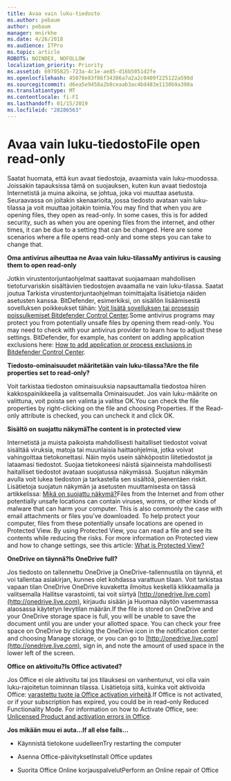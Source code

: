 ```yaml
---
title: Avaa vain luku-tiedosto
ms.author: pebaum
author: pebaum
manager: mnirkhe
ms.date: 4/26/2018
ms.audience: ITPro
ms.topic: article
ROBOTS: NOINDEX, NOFOLLOW
localization_priority: Priority
ms.assetid: 69705825-723a-4c1e-ae85-d16b5051d2fe
ms.openlocfilehash: 45078e83f86f34386a7a2a2c0409f225122a598d
ms.sourcegitcommit: d6ea5e9458a2b8ceaab3ac4bd483e1130b9a398a
ms.translationtype: MT
ms.contentlocale: fi-FI
ms.lasthandoff: 01/15/2019
ms.locfileid: "28286563"
---
```

# <a name="file-open-read-only"></a><span data-ttu-id="79e22-102">Avaa vain luku-tiedosto</span><span class="sxs-lookup"><span data-stu-id="79e22-102">File open read-only</span></span>

<span data-ttu-id="79e22-p101">Saatat huomata, että kun avaat tiedostoja, avaamista vain luku-muodossa. Joissakin tapauksissa tämä on suojauksen, kuten kun avaat tiedostoja Internetistä ja muina aikoina, se johtua, joka voi muuttaa asetusta. Seuraavassa on joitakin skenaarioita, jossa tiedosto avataan vain luku-tilassa ja voit muuttaa joitakin toimia.</span><span class="sxs-lookup"><span data-stu-id="79e22-p101">You may find that when you are opening files, they open as read-only. In some cases, this is for added security, such as when you are opening files from the internet, and other times, it can be due to a setting that can be changed. Here are some scenarios where a file opens read-only and some steps you can take to change that.</span></span>
  
 <span data-ttu-id="79e22-106">**Oma antivirus aiheuttaa ne Avaa vain luku-tilassa**</span><span class="sxs-lookup"><span data-stu-id="79e22-106">**My antivirus is causing them to open read-only**</span></span>
  
<span data-ttu-id="79e22-p102">Jotkin virustentorjuntaohjelmat saattavat suojaamaan mahdollisen tietoturvariskin sisältävien tiedostojen avaamalla ne vain luku-tilassa. Saatat joutua Tarkista virustentorjuntaohjelman toimittajalta lisätietoja näiden asetusten kanssa. BitDefender, esimerkiksi, on sisällön lisäämisestä sovelluksen poikkeukset tähän: [Voit lisätä sovelluksen tai prosessin poissulkemiset Bitdefender Control Center](https://www.bitdefender.com/support/how-to-add-application-or-process-exclusions-in-bitdefender-control-center-1119.mdl).</span><span class="sxs-lookup"><span data-stu-id="79e22-p102">Some antivirus programs may protect you from potentially unsafe files by opening them read-only. You may need to check with your antivirus provider to learn how to adjust these settings. BitDefender, for example, has content on adding application exclusions here: [How to add application or process exclusions in Bitdefender Control Center](https://www.bitdefender.com/support/how-to-add-application-or-process-exclusions-in-bitdefender-control-center-1119.mdl).</span></span>
  
 <span data-ttu-id="79e22-110">**Tiedosto-ominaisuudet määritetään vain luku-tilassa?**</span><span class="sxs-lookup"><span data-stu-id="79e22-110">**Are the file properties set to read-only?**</span></span>
  
<span data-ttu-id="79e22-p103">Voit tarkistaa tiedoston ominaisuuksia napsauttamalla tiedostoa hiiren kakkospainikkeella ja valitsemalla Ominaisuudet. Jos vain luku-määrite on valittuna, voit poista sen valinta ja valitse OK.</span><span class="sxs-lookup"><span data-stu-id="79e22-p103">You can check the file properties by right-clicking on the file and choosing Properties. If the Read-only attribute is checked, you can uncheck it and click OK.</span></span>
  
 <span data-ttu-id="79e22-113">**Sisältö on suojattu näkymä**</span><span class="sxs-lookup"><span data-stu-id="79e22-113">**The content is in protected view**</span></span>
  
<span data-ttu-id="79e22-p104">Internetistä ja muista paikoista mahdollisesti haitalliset tiedostot voivat sisältää viruksia, matoja tai muunlaisia haittaohjelmia, jotka voivat vahingoittaa tietokonettasi. Näin myös usein sähköpostin liitetiedostot ja lataamasi tiedostot. Suojaa tietokoneesi näistä sijainneista mahdollisesti haitalliset tiedostot avataan suojatussa näkymässä. Suojatun näkymän avulla voit lukea tiedoston ja tarkastella sen sisältöä, pienentäen riskit. Lisätietoja suojatun näkymän ja asetusten muuttamisesta on tässä artikkelissa: [Mikä on suojattu näkymä?](https://support.office.com/en-us/article/d6f09ac7-e6b9-4495-8e43-2bbcdbcb6653)</span><span class="sxs-lookup"><span data-stu-id="79e22-p104">Files from the Internet and from other potentially unsafe locations can contain viruses, worms, or other kinds of malware that can harm your computer. This is also commonly the case with email attachments or files you've downloaded. To help protect your computer, files from these potentially unsafe locations are opened in Protected View. By using Protected View, you can read a file and see its contents while reducing the risks. For more information on Protected view and how to change settings, see this article: [What is Protected View?](https://support.office.com/en-us/article/d6f09ac7-e6b9-4495-8e43-2bbcdbcb6653)</span></span>
  
 <span data-ttu-id="79e22-119">**OneDrive on täynnä?**</span><span class="sxs-lookup"><span data-stu-id="79e22-119">**Is OneDrive full?**</span></span>
  
<span data-ttu-id="79e22-p105">Jos tiedosto on tallennettu OneDrive ja OneDrive-tallennustila on täynnä, et voi tallentaa asiakirjan, kunnes olet kohdassa varattuun tilaan. Voit tarkistaa vapaan tilan OneDrive OneDrive kuvaketta ilmoitus keskellä klikkaamalla ja valitsemalla Hallitse varastointi, tai voit siirtyä [http://onedrive.live.com](http://onedrive.live.com), kirjaudu sisään ja Huomaa näytön vasemmassa alaosassa käytetyn levytilan määrän.</span><span class="sxs-lookup"><span data-stu-id="79e22-p105">If the file is stored on OneDrive and your OneDrive storage space is full, you will be unable to save the document until you are under your allotted space. You can check your free space on OneDrive by clicking the OneDrive icon in the notification center and choosing Manage storage, or you can go to [http://onedrive.live.com](http://onedrive.live.com), sign in, and note the amount of used space in the lower left of the screen.</span></span>
  
 <span data-ttu-id="79e22-122">**Office on aktivoitu?**</span><span class="sxs-lookup"><span data-stu-id="79e22-122">**Is Office activated?**</span></span>
  
<span data-ttu-id="79e22-p106">Jos Office ei ole aktivoitu tai jos tilauksesi on vanhentunut, voi olla vain luku-rajoitetun toiminnan tilassa. Lisätietoja siitä, kuinka voit aktivoida Office: [varastettu tuote ja Office activation virheitä](https://support.office.com/en-us/article/0d23d3c0-c19c-4b2f-9845-5344fedc4380).</span><span class="sxs-lookup"><span data-stu-id="79e22-p106">If Office is not activated, or if your subscription has expired, you could be in read-only Reduced Functionality Mode. For information on how to Activate Office, see: [Unlicensed Product and activation errors in Office](https://support.office.com/en-us/article/0d23d3c0-c19c-4b2f-9845-5344fedc4380).</span></span>
  
 <span data-ttu-id="79e22-125">**Jos mikään muu ei auta...**</span><span class="sxs-lookup"><span data-stu-id="79e22-125">**If all else fails...**</span></span>
  
- <span data-ttu-id="79e22-126">Käynnistä tietokone uudelleen</span><span class="sxs-lookup"><span data-stu-id="79e22-126">Try restarting the computer</span></span>
    
- <span data-ttu-id="79e22-127">Asenna Office-päivitykset</span><span class="sxs-lookup"><span data-stu-id="79e22-127">Install Office updates</span></span>
    
- <span data-ttu-id="79e22-128">Suorita Office Online korjauspalvelut</span><span class="sxs-lookup"><span data-stu-id="79e22-128">Perform an Online repair of Office</span></span>
    

